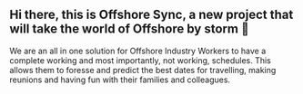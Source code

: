 ## Hi there, this is Offshore Sync, a new project that will take the world of Offshore by storm 👋

We are an all in one solution for Offshore Industry Workers to have a complete working and most importantly, not working, schedules. This allows them to foresse and predict the best dates for travelling, making reunions and having fun with their families and colleagues.

<!--

**Here are some ideas to get you started:**

🙋‍♀️ A short introduction - what is your organization all about?
🌈 Contribution guidelines - how can the community get involved?
👩‍💻 Useful resources - where can the community find your docs? Is there anything else the community should know?
🍿 Fun facts - what does your team eat for breakfast?
🧙 Remember, you can do mighty things with the power of [Markdown](https://docs.github.com/github/writing-on-github/getting-started-with-writing-and-formatting-on-github/basic-writing-and-formatting-syntax)
-->
